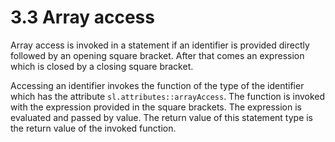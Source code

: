 # 3.3 Array access

<code-block lang="BNF" src="definitions.bnf" include-lines="21" />

Array access is invoked in a statement if an identifier is provided directly followed by an opening square bracket. After that comes an expression which is closed by a closing square bracket.

Accessing an identifier invokes the function of the type of the identifier which has the attribute `sl.attributes::arrayAccess`. The function is invoked with the expression provided in the square brackets. The expression is evaluated and passed by value. The return value of this statement type is the return value of the invoked function.